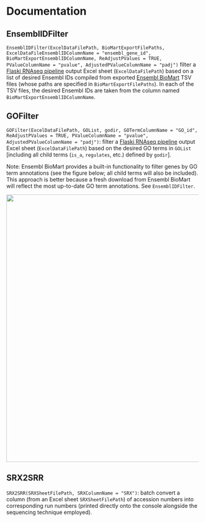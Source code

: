 # Documentation

## EnsemblIDFilter
```EnsemblIDFilter(ExcelDataFilePath, BioMartExportFilePaths, ExcelDataFileEnsemblIDColumnName = "ensembl_gene_id", BioMartExportEnsemblIDColumnName, ReAdjustPValues = TRUE, PValueColumnName = "pvalue", AdjustedPValueColumnName = "padj")``` filter a [Flaski RNAseq pipeline](https://flaski.age.mpg.de/rnaseq/) output Excel sheet (```ExcelDataFilePath```) based on a list of desired Ensembl IDs compiled from exported [Ensembl BioMart](https://www.ensembl.org/biomart/martview) TSV files (whose paths are specified in ```BioMartExportFilePaths```). In each of the TSV files, the desired Ensembl IDs are taken from the column named ```BioMartExportEnsemblIDColumnName```.

## GOFilter
```GOFilter(ExcelDataFilePath, GOList, godir, GOTermColumnName = "GO_id", ReAdjustPValues = TRUE, PValueColumnName = "pvalue", AdjustedPValueColumnName = "padj")```: filter a [Flaski RNAseq pipeline](https://flaski.age.mpg.de/rnaseq/) output Excel sheet (```ExcelDataFilePath```) based on the desired GO terms in ```GOList``` [including all child terms (```is_a```, ```regulates```, etc.) defined by ```godir```].

Note: Ensembl BioMart provides a built-in functionality to filter genes by GO term annotations (see the figure below; all child terms will also be included). This approach is better because a fresh download from Ensembl BioMart will reflect the most up-to-date GO term annotations. See ```EnsemblIDFilter```.

<p align="center">
<img src="assets/EnsemblBioMartGOFilter.png" width="700">
</p>

## SRX2SRR
```SRX2SRR(SRXSheetFilePath, SRXColumnName = "SRX")```: batch convert a column (from an Excel sheet ```SRXSheetFilePath```) of accession numbers into corresponding run numbers (printed directly onto the console alongside the sequencing technique employed).
